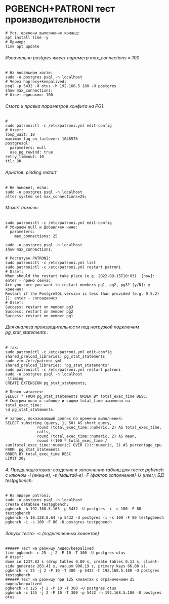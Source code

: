 # PGBENCH+PATRONI тест производительности
```
# Уст. времени выполнения команд:
apt install time -y
# Пример:
time apt update
```

###### Изначально postgres имеет параметр max_connections = 100
```
# На лосальном хосте:
sudo -u postgres psql -h localhost
# Через haproxy+keepalived:
psql -p 5432 -d otus -h 192.168.5.180 -U postgres
show max_connections;
# Ответ одинаков: 100
```
###### Смотр и правка параметров конфига на PG1:
```
# 
sudo patronictl -c /etc/patroni.yml edit-config
# Ответ:
loop_wait: 10
maximum_lag_on_failover: 1048576
postgresql:
  parameters: null
  use_pg_rewind: true
retry_timeout: 10
ttl: 30
```
###### Аристов: pinding restart
```
# Не поможет, если:
sudo -u postgres psql -h localhost
alter system set max_connections=25;
````
###### Может помочь:
```
sudo patronictl -c /etc/patroni.yml edit-config
# Убираем null и Добавляем ниже:
  parameters:
    max_connections: 25
```
```
sudo -u postgres psql -h localhost
show max_connections;
```
```
# Рестатуем PATRONI:
sudo patronictl -c /etc/patroni.yml list
sudo patronictl -c /etc/patroni.yml restart patroni
# Ответ:
When should the restart take place (e.g. 2022-09-15T10:03)  [now]: enter - прямо сейчас
Are you sure you want to restart members pg1, pg2, pg3? [y/N]: y - конечно!
Restart if the PostgreSQL version is less than provided (e.g. 9.5.2)  []: enter - согоашаемся
# Ответ:
Success: restart on member pg3
Success: restart on member pg2
Success: restart on member pg1
```
###### Для анализа производительности под нагрузкой подключим pg_stat_statements :
```
# так:
sudo patronictl -c /etc/patroni.yml edit-config
shared_preload_libraries: pg_stat_statements
sudo vim /etc/patroni.yml
shared_preload_libraries: 'pg_stat_statements'
sudo patronictl -c /etc/patroni.yml restart patroni
sudo -u postgres psql -h localhost
 \timing
CREATE EXTENSION pg_stat_statements;
````
```
# Плохо читается:
SELECT * FROM pg_stat_statements ORDER BY total_exec_time DESC;
# Смотрим поля в таблице и видим total_time заменено на total_exec_time:
\d pg_stat_statements

# запрос, показывающий долгих по времени выполнения:
SELECT substring (query, 1, 50) AS short_query,
              round (total_exec_time::numeric, 2) AS total_exec_time,
              calls,
              round (total_exec_time::numeric, 2) AS mean,
              round ((100 * total_exec_time / sum(total_exec_time::numeric) OVER ())::numeric, 2) AS percentage_cpu
FROM  pg_stat_statements
ORDER BY total_exec_time DESC
LIMIT 20;
```
###### 4. Предв.подготовка: создание и заполнение таблиц для теста: pgbench с ключом -i (иниц-я), -s (маштаб-е) -F (фактор заполнения)-U (user); БД testpgbench:
```
# На лидере patroni:
sudo -u postgres psql -h localhost
create database testpgbench;
pgbench -h 192.168.5.165 -p 5432 -U postgres -i -s 100 -F 80 testpgbench
pgbench -h 10.128.0.64 -p 5432 -U postgres -i -s 100 -F 80 testpgbench
pgbench -i -s 100 -F 80 -U postgres testpgbench
```
###### Запуск теста: -c (подключенных коиентов)

```
###### Тест на разницу лидер/keepalived
time pgbench -c 25 -j 2 -P 10 -T 300 -U postgres otus
# Ответ:
done in 1237.82 s (drop tables 0.00 s, create tables 0.13 s, client-side generate 263.41 s, vacuum 908.19 s, primary keys 66.08 s).
pgbench -c 25 -j 2 -P 10 -T 300 -p 5432 -h 192.168.5.180 -U postgres testpgbench
###### Тест на разницу при 125 клиантах с ограничением 25  лидер/keepalived
pgbench -c 125 -j 2 -P 10 -T 300 -U postgres otus
pgbench -c 125 -j 2 -P 10 -T 300 -p 5432 -h 192.168.5.180 -U postgres otus



```





















